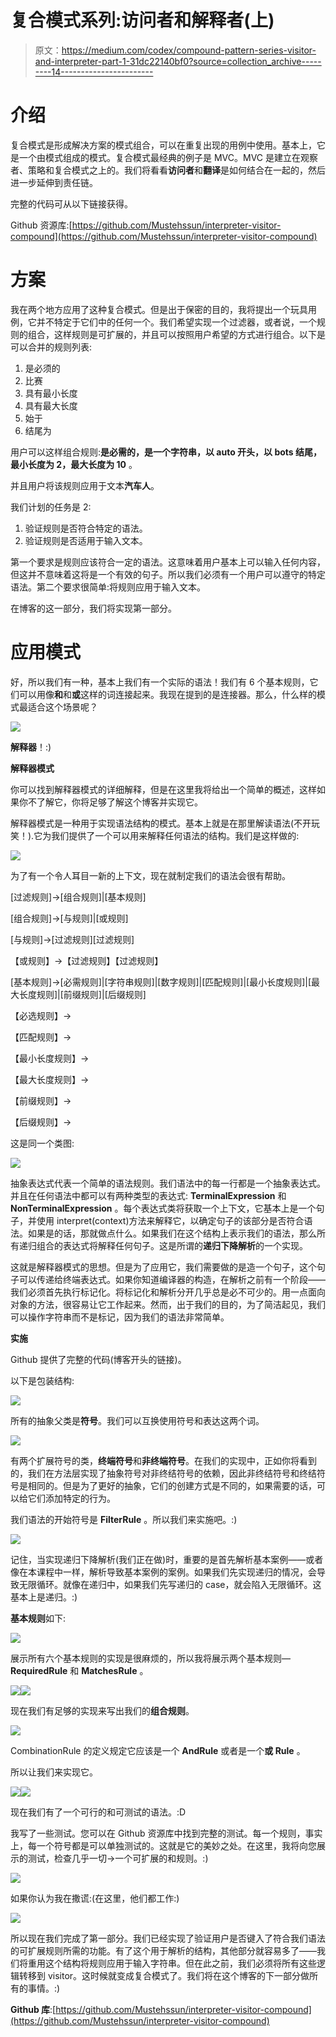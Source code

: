 # 复合模式系列:访问者和解释者(上)

> 原文：<https://medium.com/codex/compound-pattern-series-visitor-and-interpreter-part-1-31dc22140bf0?source=collection_archive---------14----------------------->

# 介绍

复合模式是形成解决方案的模式组合，可以在重复出现的用例中使用。基本上，它是一个由模式组成的模式。复合模式最经典的例子是 MVC。MVC 是建立在观察者、策略和复合模式之上的。我们将看看**访问者**和**翻译**是如何结合在一起的，然后进一步延伸到责任链。

完整的代码可从以下链接获得。

Github 资源库:[https://github.com/Mustehssun/interpreter-visitor-compound](https://github.com/Mustehssun/interpreter-visitor-compound)

# 方案

我在两个地方应用了这种复合模式。但是出于保密的目的，我将提出一个玩具用例，它并不特定于它们中的任何一个。我们希望实现一个过滤器，或者说，一个规则的组合，这样规则是可扩展的，并且可以按照用户希望的方式进行组合。以下是可以合并的规则列表:

1.  是必须的
2.  比赛
3.  具有最小长度
4.  具有最大长度
5.  始于
6.  结尾为

用户可以这样组合规则:**是必需的，是一个字符串，以 auto 开头，以 bots 结尾，最小长度为 2，最大长度为 10** 。

并且用户将该规则应用于文本**汽车人**。

我们计划的任务是 2:

1.  验证规则是否符合特定的语法。
2.  验证规则是否适用于输入文本。

第一个要求是规则应该符合一定的语法。这意味着用户基本上可以输入任何内容，但这并不意味着这将是一个有效的句子。所以我们必须有一个用户可以遵守的特定语法。第二个要求很简单:将规则应用于输入文本。

在博客的这一部分，我们将实现第一部分。

# 应用模式

好，所以我们有一种，基本上我们有一个实际的语法！我们有 6 个基本规则，它们可以用像**和**和**或**这样的词连接起来。我现在提到的是连接器。那么，什么样的模式最适合这个场景呢？

![](img/0c1d737c76d579fd13115d6eeb55e65d.png)

**解释器**！:)

**解释器模式**

你可以找到解释器模式的详细解释，但是在这里我将给出一个简单的概述，这样如果你不了解它，你将足够了解这个博客并实现它。

解释器模式是一种用于实现语法结构的模式。基本上就是在那里解读语法(不开玩笑！).它为我们提供了一个可以用来解释任何语法的结构。我们是这样做的:

![](img/d0a7d8a8e5cd3110eead1e98041e6f82.png)

为了有一个令人耳目一新的上下文，现在就制定我们的语法会很有帮助。

[过滤规则]→[组合规则]|[基本规则]

[组合规则]→[与规则]|[或规则]

[与规则]→[过滤规则]<and>[过滤规则]</and>

【或规则】→【过滤规则】<or>【过滤规则】</or>

[基本规则]→[必需规则]|[字符串规则]|[数字规则]|[匹配规则]|[最小长度规则]|[最大长度规则]|[前缀规则]|[后缀规则]

【必选规则】→

【匹配规则】→<equals></equals>

【最小长度规则】→<has><minimum><length></length></minimum></has>

【最大长度规则】→<has><maximum><length></length></maximum></has>

【前缀规则】→<starts><with></with></starts>

【后缀规则】→<ends><with></with></ends>

这是同一个类图:

![](img/d0a7d8a8e5cd3110eead1e98041e6f82.png)

抽象表达式代表一个简单的语法规则。我们语法中的每一行都是一个抽象表达式。并且在任何语法中都可以有两种类型的表达式: **TerminalExpression** 和 **NonTerminalExpression** 。每个表达式类将获取一个上下文，它基本上是一个句子，并使用 interpret(context)方法来解释它，以确定句子的该部分是否符合语法。如果是的话，那就做点什么。如果我们在这个结构上表示我们的语法，那么所有递归组合的表达式将解释任何句子。这是所谓的**递归下降解析**的一个实现。

这就是解释器模式的思想。但是为了应用它，我们需要做的是造一个句子，这个句子可以传递给终端表达式。如果你知道编译器的构造，在解析之前有一个阶段——我们必须首先执行标记化。将标记化和解析分开几乎总是必不可少的。用一点面向对象的方法，很容易让它工作起来。然而，出于我们的目的，为了简洁起见，我们可以操作字符串而不是标记，因为我们的语法非常简单。

**实施**

Github 提供了完整的代码(博客开头的链接)。

以下是包装结构:

![](img/e6392dd4119add3bc4432b9a84b4f26a.png)

所有的抽象父类是**符号**。我们可以互换使用符号和表达这两个词。

![](img/6e3e9cc5bce75417bb9af228ad2abb58.png)

有两个扩展符号的类，**终端符号**和**非终端符号**。在我们的实现中，正如你将看到的，我们在方法层实现了抽象符号对非终结符号的依赖，因此非终结符号和终结符号是相同的。但是为了更好的抽象，它们的创建方式是不同的，如果需要的话，可以给它们添加特定的行为。

我们语法的开始符号是 **FilterRule** 。所以我们来实施吧。:)

![](img/0c366dd68f037ece8bcf117373243369.png)

记住，当实现递归下降解析(我们正在做)时，重要的是首先解析基本案例——或者像在本课程中一样，解析导致基本案例的案例。如果我们先实现递归的情况，会导致无限循环。就像在递归中，如果我们先写递归的 case，就会陷入无限循环。这基本上是递归。:)

**基本规则**如下:

![](img/652aa834416742a144e69bf0e069811c.png)

展示所有六个基本规则的实现是很麻烦的，所以我将展示两个基本规则— **RequiredRule** 和 **MatchesRule** 。

![](img/85b615fbc058da694a16d08ac25635f4.png)![](img/15ded98475989b42e68d522885884552.png)

现在我们有足够的实现来写出我们的**组合规则**。

![](img/420ae0f5b6ccba3a4bdf5438b8477f43.png)

CombinationRule 的定义规定它应该是一个 **AndRule** 或者是一个**或 Rule** 。

所以让我们来实现它。

![](img/2ceb4e906d875dd6b41dacd2a0d9e348.png)![](img/13c26a720dc8e66a49635637e311c5fa.png)

现在我们有了一个可行的和可测试的语法。:D

我写了一些测试。您可以在 Github 资源库中找到完整的测试。每一个规则，事实上，每一个符号都是可以单独测试的。这就是它的美妙之处。在这里，我将向您展示的测试，检查几乎一切→一个可扩展的和规则。:)

![](img/0c9a3eb8563ef4de5df91c78619e9aa9.png)

如果你认为我在撒谎:(在这里，他们都工作:)

![](img/0cb578b7c926b0d87873205ef59e0451.png)

所以现在我们完成了第一部分。我们已经实现了验证用户是否键入了符合我们语法的可扩展规则所需的功能。有了这个用于解析的结构，其他部分就容易多了——我们将重用这个结构将规则应用于输入字符串。但在此之前，我们必须将所有这些逻辑转移到 visitor。这时候就变成复合模式了。我们将在这个博客的下一部分做所有的事情。:)

**Github 库**:[https://github.com/Mustehssun/interpreter-visitor-compound](https://github.com/Mustehssun/interpreter-visitor-compound)